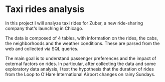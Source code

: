 # Taxi rides analysis

In this project I will analyze taxi rides for Zuber, a new ride-sharing company that's launching in Chicago.

The data is composed of 4 tables, with information on the rides, the cabs, the neighborhoods and the weather conditions. These are parsed from the web and collected via SQL queries.

The main goal is to understand passenger preferences and the impact of external factors on rides. In particular, after collecting the data and some exploratory data analysis, I test the hypothesis that the duration of rides from the Loop to O'Hare International Airport changes on rainy Sundays.
